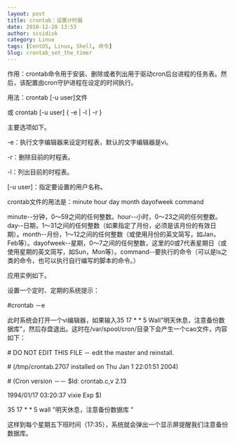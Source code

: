 ```yaml
---
layout: post
title: crontab：设置计时器
date: 2010-12-28 13:53
author: scsidisk
category: Linux
tags: [CentOS, Linux, Shell, 命令]
Slug: crontab_set_the_timer
---
```


作用：crontab命令用于安装、删除或者列出用于驱动cron后台进程的任务表。然后，该配置由cron守护进程在设定的时间执行。

用法：crontab [-u user]文件

或 crontab [-u user] { -e | -l | -r }

主要选项如下。

-e：执行文字编辑器来设定时程表，默认的文字编辑器是vi。

-r：删除目前的时程表。

-l：列出目前的时程表。

[-u user]：指定要设置的用户名称。

crontab文件的用法是：minute hour day month dayofweek command

minute--分钟，0～59之间的任何整数。hour--小时，0～23之间的任何整数。day--日期，1～31之间的任何整数（如果指定了月份，必须是该月份的有效日期）。month--月份，1～12之间的任何整数（或使用月份的英文简写，如Jan，Feb等）。dayofweek--星期，0～7之间的任何整数，这里的0或7代表星期日（或使用星期的英文简写，如Sun，Mon等）。command--要执行的命令（可以是ls之类的命令，也可以执行自行编写的脚本的命令。）

应用实例如下。

设置一个定时、定期的系统提示：

\#crontab －e

此时系统会打开一个vi编辑器，如果输入35 17 \* \* 5
Wall"明天休息，注意备份数据库"，然后存盘退出。这时在/var/spool/cron/目录下会产生一个cao文件，内容如下：

\# DO NOT EDIT THIS FILE － edit the master and reinstall.

\# (/tmp/crontab.2707 installed on Thu Jan 1 22:01:51 2004)

\# (Cron version －－ \$Id: crontab.c,v 2.13

1994/01/17 03:20:37 vixie Exp \$)

35 17 \* \* 5 wall "明天休息，注意备份数据库 "

这样到每个星期五下班时间（17:35），系统就会弹出一个显示屏提醒我们注意备份数据库。

<div class="posttagsblock">
</div>

